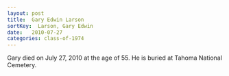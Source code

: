 ```yaml
---
layout: post
title:  Gary Edwin Larson
sortKey:  Larson, Gary Edwin
date:   2010-07-27
categories: class-of-1974
---
```

Gary died on July 27, 2010 at the age of 55.  He is buried at Tahoma National Cemetery.
